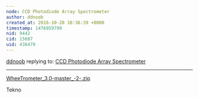 ```yaml
---
node: CCD Photodiode Array Spectrometer
author: ddnoob
created_at: 2016-10-20 10:36:39 +0000
timestamp: 1476959799
nid: 9442
cid: 15687
uid: 436479
---
```




[ddnoob](../profile/ddnoob) replying to: [CCD Photodiode Array Spectrometer](../notes/bhickman/10-12-2013/ccd-diodearray-spectrometer)

----
<a href="https://publiclab.org/system/images/photos/000/018/491/original/WheeTrometer_3.0-master_%282%29.zip"><i class="fa fa-file"></i> WheeTrometer_3.0-master_-2-.zip</a>

Tekno